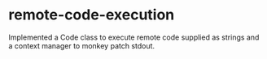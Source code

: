 # remote-code-execution
Implemented a Code class to execute remote code supplied as strings and a context manager to monkey patch stdout.
